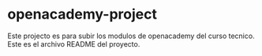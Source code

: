 # openacademy-project
Este projecto es para subir los modulos de openacademy del curso tecnico.
Este es el archivo README del proyecto.
